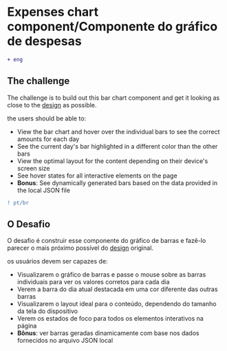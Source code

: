 # Expenses chart component/Componente do gráfico de despesas

```diff 
+ eng
```
## The challenge
The challenge is to build out this bar chart component and get it looking as close to the [design](./src/design/) as possible.

the users should be able to:

- View the bar chart and hover over the individual bars to see the correct amounts for each day
- See the current day's bar highlighted in a different color than the other bars
- View the optimal layout for the content depending on their device's screen size
- See hover states for all interactive elements on the page
- **Bonus**: See dynamically generated bars based on the data provided in the local JSON file

```diff 
! pt/br
```
## O Desafio
O desafio é construir esse componente do gráfico de barras e fazê-lo parecer o mais próximo possível do [design](./src/design/) original.

os usuários devem ser capazes de:

- Visualizarem o gráfico de barras e passe o mouse sobre as barras individuais para ver os valores corretos para cada dia
- Verem a barra do dia atual destacada em uma cor diferente das outras barras
- Visualizarem o layout ideal para o conteúdo, dependendo do tamanho da tela do dispositivo
- Verem os estados de foco para todos os elementos interativos na página
- **Bônus**: ver barras geradas dinamicamente com base nos dados fornecidos no arquivo JSON local